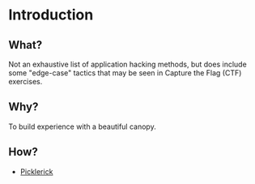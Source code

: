 # Introduction

## What?

Not an exhaustive list of application hacking methods, but does include some "edge-case" tactics that may be seen in 
Capture the Flag (CTF) exercises.

## Why?

To build experience with a beautiful canopy.

## How?

* [Picklerick](picklerick.md)
